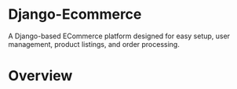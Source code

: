 # Django-Ecommerce
A Django-based ECommerce platform designed for easy setup, user management, product listings, and order processing.

# Overview
